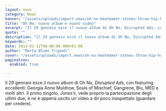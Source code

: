 ```yaml
---
layout: news
category: News
banner: "/assets/uploads/import.news/oh-no-beatmaker-stones-throw-hip-hop-beats.jpg"
title: "Oh No: nuovo album e nuovo video"
excerpt: "Il 29 gennaio esce il nuovo album di Oh No, Disrupted Ads, con featuring eccellenti: Georgia Anne Muldrow, Souls of Mischief, Gangrene, Blu, MED e molti altri. Il primo singolo, Jones’s, vede proprio la partecipazione degli ultimi due, e ne è appena uscito un video a dir poco inaspettato (guardare per credere).  "
quote: ""
description: "Il 29 gennaio esce il nuovo album di Oh No, Disrupted Ads, con featuring eccellenti: Georgia Anne Muldrow, Souls of Mischief, Gangrene, Blu, MED e molti altri. Il primo singolo, Jones’s, vede proprio la partecipazione degli ultimi due, e ne è appena uscito un video a dir poco inaspettato (guardare per credere).  "
keywords: ""
date: 2013-01-12T00:00:00.000+01:00
author: "Marta Blumi Tripodi"
cover: "/assets/uploads/import.news/oh-no-beatmaker-stones-throw-hip-hop-beats.jpg"
pagination:
  enabled: true

---
```


Il 29 gennaio esce il nuovo album di Oh No, _Disrupted Ads_, con featuring eccellenti: Georgia Anne Muldrow, Souls of Mischief, Gangrene, Blu, MED e molti altri. Il primo singolo, _Jones’s_, vede proprio la partecipazione degli ultimi due, e ne è appena uscito un video a dir poco inaspettato (guardare per credere).

  